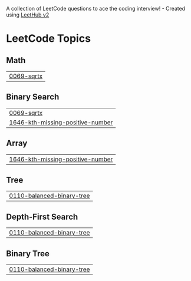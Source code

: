 A collection of LeetCode questions to ace the coding interview! - Created using [LeetHub v2](https://github.com/arunbhardwaj/LeetHub-2.0)
<!---LeetCode Topics Start-->
# LeetCode Topics
## Math
|  |
| ------- |
| [0069-sqrtx](https://github.com/devanshu6738/Leetcode-DSA/tree/master/0069-sqrtx) |
## Binary Search
|  |
| ------- |
| [0069-sqrtx](https://github.com/devanshu6738/Leetcode-DSA/tree/master/0069-sqrtx) |
| [1646-kth-missing-positive-number](https://github.com/devanshu6738/Leetcode-DSA/tree/master/1646-kth-missing-positive-number) |
## Array
|  |
| ------- |
| [1646-kth-missing-positive-number](https://github.com/devanshu6738/Leetcode-DSA/tree/master/1646-kth-missing-positive-number) |
## Tree
|  |
| ------- |
| [0110-balanced-binary-tree](https://github.com/devanshu6738/Leetcode-DSA/tree/master/0110-balanced-binary-tree) |
## Depth-First Search
|  |
| ------- |
| [0110-balanced-binary-tree](https://github.com/devanshu6738/Leetcode-DSA/tree/master/0110-balanced-binary-tree) |
## Binary Tree
|  |
| ------- |
| [0110-balanced-binary-tree](https://github.com/devanshu6738/Leetcode-DSA/tree/master/0110-balanced-binary-tree) |
<!---LeetCode Topics End-->